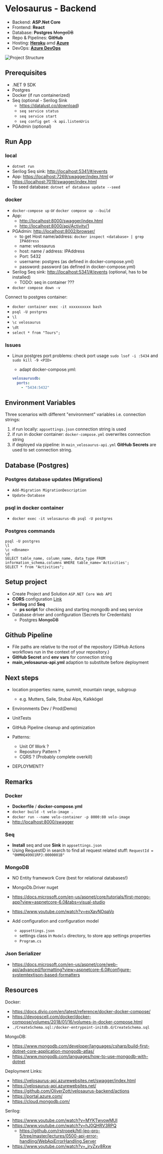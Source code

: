 ﻿# Velosaurus - Backend

- Backend: **ASP.Net Core**
- Frontend: **React**
- Database:  **Postgres** ~~MongoDB~~
- Repo & Pipelines: **GitHub**
- Hosting: [**Heroku**](https://dashboard.heroku.com/) amd [**Azure**](https://portal.azure.com/)
- DevOps: [**Azure DevOps**](https://dev.azure.com/)

![Project Structure](velosaurus_architecture.jpg)

## Prerequisites

- .NET 9 SDK
- Postgres
- Docker (if run containerized)
- Seq (optional - Serilog Sink 
  - https://datalust.co/download)
  - `seq service status`
  - `seq service start`
  - `seq config get -k api.listenUris`
- PGAdmin (optional)

## Run App

### local

- `dotnet run`
- Serilog Seq sink: <http://localhost:5341/#/events>
- App: <https://localhost:7269/swagger/index.html> or <https://localhost:7019/swagger/index.html>
- To seed database: `dotnet ef database update --seed`
### docker

- `docker-compose up` or `docker compose up --build`
- App: 
  - <http://localhost:8000/swagger/index.html>
  - <http://localhost:8000/api/Activity/1>
- PGAdmin: <http://localhost:8002/browser/>
  - to get Host name/address: `docker inspect <database> | grep IPAddress`
  - name: velosaurus
  - host: name / address: IPAddress
  - Port: 5432
  - username: postgres  (as defined in docker-compose.yml)
  - password: password  (as defined in docker-compose.yml)
- Serilog Seq sink: <http://localhost:5341/#/events>  (optional, has to be installed)
  - TODO: seq in container ???
- `docker compose down -v`  

Connect to postgres container:
- `docker container exec -it xxxxxxxxxx bash`
- `psql -U postgres`
- `\l`
- `\c velosaurus`
- `\dt`
- `select * from "Tours";`

### Issues

- Linux postgres port problems: check port usage `sudo lsof -i :5434` and `sudo kill -9 <PID>`
  - adapt docker-compose.yml:

  ```yml
  velosaurusdb:
    ports:
      - "5434:5432"
  ```

## Environment Variables

Three scenarios with different "environment" variables i.e. connection strings:

1. if run locally: `appsettings.json` connection string is used
1. if run in docker container: `docker-compose.yml` overwrites connection string
1. if deployed via pipeline: in `main_velosaurus-api.yml` **GitHub Secrets** are used to set connection string.

## Database (Postgres)

### Postgres database updates (Migrations)

- `Add-Migration MigrationDescription`
- `Update-Database`

### psql in docker container

- `docker exec -it velosaurus-db psql -U postgres`

### Postgres commands

```shell
psql -U postgres
\l 
\c <dbname>
\d
SELECT table_name, column_name, data_type FROM information_schema.columns WHERE table_name='Activities';
SELECT * from "Activities";
```

## Setup project

- Create Project and Solution `ASP.NET Core Web API`
- **CORS** configuration [Link](https://docs.microsoft.com/en-us/aspnet/core/security/cors?view=aspnetcore-6.0)
- **Serilog** and **Seq**
  - **ps script** for checking and starting mongodb and seq service
- Database driver and configuration (Secrets for Credentials)
  - Postgres ~~MongoDB~~

## Github Pipeline

- File paths are relative to the root of the repository (GitHub Actions workflows run in the context of your repository.)
- **GitHub Secret** and **env vars** for connection string
- **main_velosaurus-api.yml** adaption to substitute before deployment

## Next steps

- location properties: name, summit, mountain range, subgroup
  - e.g. Mutters, Saile, Stubai Alps, Kalkkögel


- Environments Dev / Prod(Demo)
- UnitTests
- GitHub Pipeline cleanup and optimization
- Patterns:
  - Unit Of Work ?
  - Repository Pattern ?
  - CQRS ? (Probably complete overkill)

- DEPLOYMENT?

## Remarks

### Docker

- **Dockerfile** / **docker-compose.yml**
- `docker build -t velo-image .`
- `docker run --name velo-container -p 8000:80 velo-image`
- <http://localhost:8000/swagger>

### Seq

- **Install** seq and use **Sink** in `appsettings.json`
- Using RequestID in search to find all request related stuff: `RequestId = "0HMHQ499O1RPJ:0000001B"`

### MongoDB

- NO Entity framework Core (best for relational databases!)
- MongoDb.Driver nuget
- <https://docs.microsoft.com/en-us/aspnet/core/tutorials/first-mongo-app?view=aspnetcore-6.0&tabs=visual-studio>
- <https://www.youtube.com/watch?v=exXavNOqaVo>

- Add configuration and configuration model
  - `appsettings.json`
  - settings class in `Models` directory, to store app settings properties
  - `Program.cs`

### Json Serializer

- <https://docs.microsoft.com/en-us/aspnet/core/web-api/advanced/formatting?view=aspnetcore-6.0#configure-systemtextjson-based-formatters>

## Resources

Docker:

- <https://docs.divio.com/en/latest/reference/docker-docker-compose/>
- <https://devopscell.com/docker/docker-compose/volumes/2018/01/16/volumes-in-docker-compose.html>
- `./CreateSchema.sql:/docker-entrypoint-initdb.d/CreateSchema.sql`

MongoDB:

- <https://www.mongodb.com/developer/languages/csharp/build-first-dotnet-core-application-mongodb-atlas/>
- <https://www.mongodb.com/languages/how-to-use-mongodb-with-dotnet>

Deployment Links:

- <https://velosaurus-api.azurewebsites.net/swagger/index.html>
- <https://velosaurus-api.azurewebsites.net/>
- <https://github.com/OliverZott/velosaurus-backend/actions>
- <https://portal.azure.com/>
- <https://cloud.mongodb.com/>

Serilog:

- <https://www.youtube.com/watch?v=MYKTwvowMUI>
- <https://www.youtube.com/watch?v=hJ0QHRV3RPQ>
  - <https://github.com/rstropek/htl-leo-pro-5/tree/master/lectures/0500-api-error-handling/WebApiErrorHandling.Server>
- <https://www.youtube.com/watch?v=_iryZxv8Rxw>
